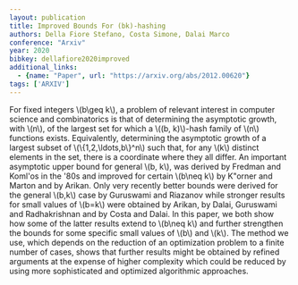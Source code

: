 ```yaml
---
layout: publication
title: Improved Bounds For (bk)-hashing
authors: Della Fiore Stefano, Costa Simone, Dalai Marco
conference: "Arxiv"
year: 2020
bibkey: dellafiore2020improved
additional_links:
  - {name: "Paper", url: "https://arxiv.org/abs/2012.00620"}
tags: ['ARXIV']
---
```

For fixed integers \\(b\geq k\\), a problem of relevant interest in computer
science and combinatorics is that of determining the asymptotic growth, with
\\(n\\), of the largest set for which a \\((b, k)\\)-hash family of \\(n\\) functions
exists. Equivalently, determining the asymptotic growth of a largest subset of
\\(\\{1,2,\ldots,b\\}^n\\) such that, for any \\(k\\) distinct elements in the set, there
is a coordinate where they all differ.
  An important asymptotic upper bound for general \\(b, k\\), was derived by
Fredman and Koml\'os in the '80s and improved for certain \\(b\neq k\\) by K\"orner
and Marton and by Arikan. Only very recently better bounds were derived for the
general \\(b,k\\) case by Guruswami and Riazanov while stronger results for small
values of \\(b=k\\) were obtained by Arikan, by Dalai, Guruswami and Radhakrishnan
and by Costa and Dalai. In this paper, we both show how some of the latter
results extend to \\(b\neq k\\) and further strengthen the bounds for some specific
small values of \\(b\\) and \\(k\\). The method we use, which depends on the reduction
of an optimization problem to a finite number of cases, shows that further
results might be obtained by refined arguments at the expense of higher
complexity which could be reduced by using more sophisticated and optimized
algorithmic approaches.
